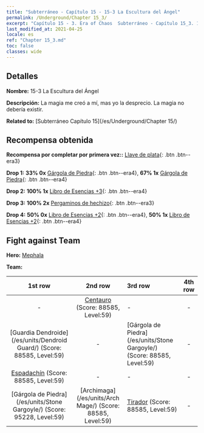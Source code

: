 ```yaml
---
title: "Subterráneo - Capítulo 15 - 15-3 La Escultura del Ángel"
permalink: /Underground/Chapter 15_3/
excerpt: "Capítulo 15 - 3. Era of Chaos  Subterráneo - Capítulo 15_3. 15-3 La Escultura del Ángel"
last_modified_at: 2021-04-25
locale: es
ref: "Chapter 15_3.md"
toc: false
classes: wide
---
```


## Detalles

 **Nombre:** 15-3 La Escultura del Ángel

 **Descripción:** La magia me creó a mí, mas yo la desprecio. La magia no debería existir.

 **Related to:** [Subterráneo Capítulo 15](/es/Underground/Chapter 15/)

## Recompensa obtenida

 **Recompensa por completar por primera vez::** [Llave de plata](/ItemsES/con_693/){: .btn .btn--era3}

 **Drop 1:** **33% 0x** [Gárgola de Piedra](/ItemsES/unt_236/){: .btn .btn--era4}, **67% 1x** [Gárgola de Piedra](/ItemsES/unt_236/){: .btn .btn--era4}

 **Drop 2:** **100% 1x** [Libro de Esencias +3](/ItemsES/mat_60/){: .btn .btn--era4}

 **Drop 3:** **100% 2x** [Pergaminos de hechizo](/ItemsES/con_694/){: .btn .btn--era3}

 **Drop 4:** **50% 0x** [Libro de Esencias +2](/ItemsES/mat_53/){: .btn .btn--era4}, **50% 1x** [Libro de Esencias +2](/ItemsES/mat_53/){: .btn .btn--era4}


## Fight against Team
 **Hero:** [Mephala](/es/heroes/Mephala/)

 **Team:**


  | 1st row | 2nd row | 3rd row | 4th row |
  |:----:|:----:|:----|:----:|
  | - | [Centauro](/es/units/Centaur/) (Score: 88585, Level:59)  | - | - |
  | [Guardia Dendroide](/es/units/Dendroid Guard/) (Score: 88585, Level:59)  | - | [Gárgola de Piedra](/es/units/Stone Gargoyle/) (Score: 88585, Level:59)  | - |
  | [Espadachín](/es/units/Swordsman/) (Score: 88585, Level:59)  | - | - | - |
  | [Gárgola de Piedra](/es/units/Stone Gargoyle/) (Score: 95228, Level:59)  | [Archimaga](/es/units/Arch Mage/) (Score: 88585, Level:59)  | [Tirador](/es/units/Sharpshooter/) (Score: 88585, Level:59)  | - |


